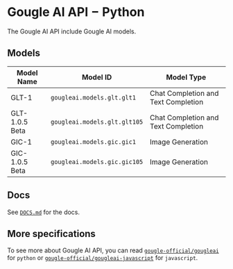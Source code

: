 # Gougle AI API − Python
The Gougle AI API include Gougle AI models.

## Models
| Model Name     | Model ID                     | Model Type                          |
| -------------- | ---------------------------- | ----------------------------------- |
| GLT-1          | `gougleai.models.glt.glt1`   | Chat Completion and Text Completion |
| GLT-1.0.5 Beta | `gougleai.models.glt.glt105` | Chat Completion and Text Completion |
| GIC-1          | `gougleai.models.gic.gic1`   | Image Generation                    |
| GIC-1.0.5 Beta | `gougleai.models.gic.gic105` | Image Generation                    |

## Docs
See [`DOCS.md`](https://github.com/gougle-official/gougleai/blob/main/DOCS.md) for the docs.

## More specifications
To see more about Gougle AI API, you can read [`gougle-official/gougleai`](https://www.github.com/gougle-official/gougleai-python) for `python` or [`gougle-official/gougleai-javascript`](https://www.github.com/gougle-official/gougleai-javascript) for `javascript`. 

